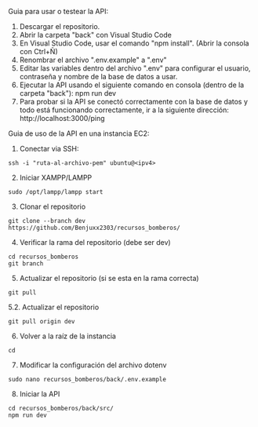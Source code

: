 Guia para usar o testear la API:
1. Descargar el repositorio.
2. Abrir la carpeta "back" con Visual Studio Code
3. En Visual Studio Code, usar el comando "npm install". (Abrir la consola con Ctrl+Ñ)
4. Renombrar el archivo ".env.example" a ".env"
5. Editar las variables dentro del archivo ".env" para configurar el usuario, contraseña y nombre de la base de datos a usar.
6. Ejecutar la API  usando el siguiente comando en consola (dentro de la carpeta "back"): npm run dev
7. Para probar si la API se conectó correctamente con la base de datos y todo está funcionando correctamente, ir a la siguiente dirección: http://localhost:3000/ping



Guia de uso de la API en una instancia EC2:
1. Conectar via SSH:
```
ssh -i "ruta-al-archivo-pem" ubuntu@<ipv4>
```

2. Iniciar XAMPP/LAMPP
```
sudo /opt/lampp/lampp start
```

3. Clonar el repositorio
```
git clone --branch dev https://github.com/Benjuxx2303/recursos_bomberos/
```

4. Verificar la rama del repositorio (debe ser dev)
```
cd recursos_bomberos
git branch
```

5. Actualizar el repositorio (si se esta en la rama correcta)
```
git pull 
```

5.2. Actualizar el repositorio
```
git pull origin dev
```

6. Volver a la raíz de la instancia
```
cd
```

7. Modificar la configuración del archivo dotenv
```
sudo nano recursos_bomberos/back/.env.example
```

8. Iniciar la API
```
cd recursos_bomberos/back/src/
npm run dev
```